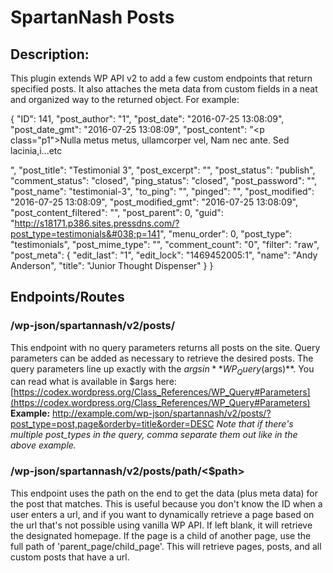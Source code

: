 SpartanNash Posts
=================
## Description:
This plugin extends WP API v2 to add a few custom endpoints that return specified posts. It also attaches the meta data
from custom fields in a neat and organized way to the returned object. For example:

{
"ID": 141,
"post_author": "1",
"post_date": "2016-07-25 13:08:09",
"post_date_gmt": "2016-07-25 13:08:09",
"post_content": "<p class=\"p1\">Nulla metus metus, ullamcorper vel, Nam nec ante. Sed lacinia,i...etc</p>",
"post_title": "Testimonial 3",
"post_excerpt": "",
"post_status": "publish",
"comment_status": "closed",
"ping_status": "closed",
"post_password": "",
"post_name": "testimonial-3",
"to_ping": "",
"pinged": "",
"post_modified": "2016-07-25 13:08:09",
"post_modified_gmt": "2016-07-25 13:08:09",
"post_content_filtered": "",
"post_parent": 0,
"guid": "http://s18171.p386.sites.pressdns.com/?post_type=testimonials&#038;p=141",
"menu_order": 0,
"post_type": "testimonials",
"post_mime_type": "",
"comment_count": "0",
"filter": "raw",
"post_meta": {
"edit_last": "1",
"edit_lock": "1469452005:1",
"name": "Andy Anderson",
"title": "Junior Thought Dispenser"
}
}

Endpoints/Routes
----------------
### /wp-json/spartannash/v2/posts/
This endpoint with no query parameters returns all posts on the site. Query parameters can be added as necessary to
retrieve the desired posts. The query parameters line up exactly with the $args in **WP_Query($args)**. You can read
what is available in $args here: [https://codex.wordpress.org/Class_References/WP_Query#Parameters](https://codex.wordpress.org/Class_References/WP_Query#Parameters)
**Example:** http://example.com/wp-json/spartannash/v2/posts/?post_type=post,page&orderby=title&order=DESC
*Note that if there's multiple post_types in the query, comma separate them out like in the above example.*

### /wp-json/spartannash/v2/posts/path/<$path>
This endpoint uses the path on the end to get the data (plus meta data) for the post that matches. This is useful
because you don't know the ID when a user enters a url, and if you want to dynamically retrieve a page based on the url
that's not possible using vanilla WP API. If left blank, it will retrieve the designated homepage. If the page is a
child of another page, use the full path of 'parent_page/child_page'. This will retrieve pages, posts, and all custom
posts that have a url.